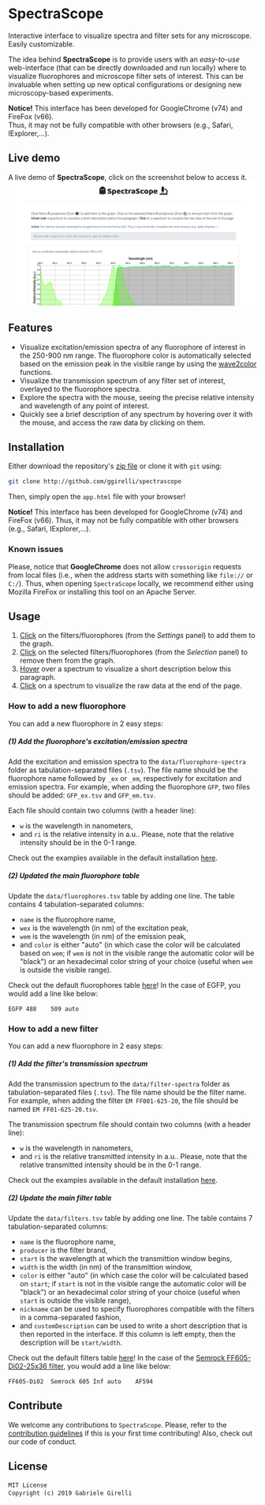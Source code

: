 # SpectraScope
Interactive interface to visualize spectra and filter sets for any microscope. Easily customizable.

The idea behind **SpectraScope** is to provide users with an *easy-to-use* web-interface (that can be directly downloaded and run locally) where to visualize fluorophores and microscope filter sets of interest. This can be invaluable when setting up new optical configurations or designing new microscopy-based experiments.

**Notice!** This interface has been developed for GoogleChrome (v74) and FireFox (v66).  
Thus, it may not be fully compatible with other browsers (e.g., Safari, IExplorer,...).

Live demo
---
A live demo of **SpectraScope**, click on the screenshot below to access it.  
[![demo-screenshot](data/screenshot.png)](https://ggirelli.github.io/SpectraScope/app.html)

Features
---

* Visualize excitation/emission spectra of any fluorophore of interest in the 250-900 nm range. The fluorophore color is automatically selected based on the emission peak in the visible range by using the [wave2color](https://github.com/ggirelli/wave2color) functions.
* Visualize the transmission spectrum of any filter set of interest, overlayed to the fluorophore spectra.
* Explore the spectra with the mouse, seeing the precise relative intensity and wavelength of any point of interest.
* Quickly see a brief description of any spectrum by hovering over it with the mouse, and access the raw data by clicking on them.

Installation
---

Either download the repository's [zip file](https://github.com/ggirelli/SpectraScope/archive/master.zip) or clone it with `git` using:

```bash
git clone http://github.com/ggirelli/spectrascope
```

Then, simply open the `app.html` file with your browser!

**Notice!** This interface has been developed for GoogleChrome (v74) and FireFox (v66). Thus, it may not be fully compatible with other browsers (e.g., Safari, IExplorer,...).

### Known issues

Please, notice that **GoogleChrome** does not allow `crossorigin` requests from local files (i.e., when the address starts with something like `file://` or `C:/`). Thus, when opening `SpectraScope` locally, we recommend either using Mozilla FireFox or installing this tool on an Apache Server.

Usage
---

1. <u>Click</u> on the filters/fluorophores (from the *Settings* panel) to add them to the graph.
2. <u>Click</u> on the selected filters/fluorophores (from the *Selection* panel) to remove them from the graph.
3. <u>Hover</u> over a spectrum to visualize a short description below this paragraph.
4. <u>Click</u> on a spectrum to visualize the raw data at the end of the page.

### How to add a new fluorophore

You can add a new fluorophore in 2 easy steps:

##### (1) Add the fluorophore's excitation/emission spectra

Add the excitation and emission spectra to the `data/fluorophore-spectra` folder as  tabulation-separated files (`.tsv`). The file name should be the fluorophore name followed by `_ex` or `_em`, respectively for excitation and emission spectra. For example, when adding the fluorophore `GFP`, two files should be added: `GFP_ex.tsv` and `GFP_em.tsv`.

Each file should contain two columns (with a header line):

* `w` is the wavelength in nanometers,
* and `ri` is the relative intensity in a.u.. Please, note that the relative intensity should be in the 0-1 range.

Check out the examples available in the default installation [here](https://github.com/ggirelli/SpectraScope/tree/master/data/fluorophore-spectra).

##### (2) Updated the main fluorophore table

Update the `data/fluorophores.tsv` table by adding one line. The table contains 4 tabulation-separated columns:

* `name` is the fluorophore name,
* `wex` is the wavelength (in nm) of the excitation peak,
* `wem` is the wavelength (in nm) of the emission peak,
* and `color` is either "auto" (in which case the color will be calculated based on `wem`; if `wem` is not in the visible range the automatic color will be "black") or an hexadecimal color string of your choice (useful when `wem` is outside the visible range).

Check out the default fluorophores table [here](https://github.com/ggirelli/SpectraScope/blob/master/data/fluorophores.tsv)! In the case of EGFP, you would add a line like below:

```
EGFP 488    509 auto
```

### How to add a new filter

You can add a new fluorophore in 2 easy steps:

##### (1) Add the filter's transmission spectrum

Add the transmission spectrum to the `data/filter-spectra` folder as  tabulation-separated files (`.tsv`). The file name should be the filter name. For example, when adding the filter `EM FF001-625-20`, the file should be named `EM FF01-625-20.tsv`.

The transmission spectrum file should contain two columns (with a header line):

* `w` is the wavelength in nanometers,
* and `ri` is the relative transmitted intensity in a.u.. Please, note that the relative transmitted intensity should be in the 0-1 range.

Check out the examples available in the default installation [here](https://github.com/ggirelli/SpectraScope/tree/master/data/filter-spectra).

##### (2) Update the main filter table

Update the `data/filters.tsv` table by adding one line. The table contains 7 tabulation-separated columns:

* `name` is the fluorophore name,
* `producer` is the filter brand,
* `start` is the wavelength at which the transmittion window begins,
* `width` is the width (in nm) of the transmittion window,
* `color` is either "auto" (in which case the color will be calculated based on `start`; if `start` is not in the visible range the automatic color will be "black") or an hexadecimal color string of your choice (useful when `start` is outside the visible range),
* `nickname` can be used to specify fluorophores compatible with the filters in a comma-separated fashion,
* and `customDescription` can be used to write a short description that is then reported in the interface. If this column is left empty, then the description will be `start/width`.

Check out the default filters table [here](https://github.com/ggirelli/SpectraScope/blob/master/data/filters.tsv)! In the case of the [Semrock FF605-Di02-25x36 filter](https://www.semrock.com/FilterDetails.aspx?id=FF605-Di02-25x36), you would add a line like below:

```
FF605-Di02  Semrock 605 Inf auto    AF594   
```

Contribute
---

We welcome any contributions to `SpectraScope`. Please, refer to the [contribution guidelines](https://github.com/ggirelli/SpectraScope/blob/master/CONTRIBUTING.md) if this is your first time contributing! Also, check out our code of conduct.

License
---

```
MIT License
Copyright (c) 2019 Gabriele Girelli
```